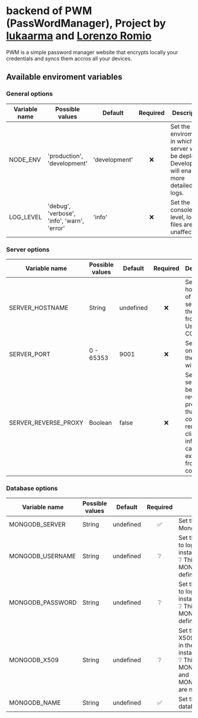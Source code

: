 # backend of PWM (PassWordManager), Project by [lukaarma] and [Lorenzo Romio]

PWM is a simple password manager website that encrypts locally your credentials and syncs them accros all your devices.

## Available enviroment variables

### General options

| Variable name  | Possible values | Default | Required | Description |
| -------------- | --------------- | ----- | :------: | ----------- |
| NODE_ENV  | 'production', 'development' | 'development' | ❌ | Set the enviroment in which the server will be deployed.<br> Development will enable more detailed logs. |
| LOG_LEVEL  | 'debug', 'verbose', 'info', 'warn', 'error' | 'info' | ❌ | Set the console log level, log files are unaffected.  |

### Server options

| Variable name  | Possible values | Default | Required | Description |
| -------------- | --------------- | ----- | :------: | ----------- |
| SERVER_HOSTNAME | String | undefined | ❌ | Set the hostname of the server or of the proxy in front of it. Used for CORS. |
| SERVER_PORT | 0 - 65353 | 9001 | ❌ | Set the port on which the server will listen. |
| SERVER_REVERSE_PROXY | Boolean | false | ❌ | Set if the server sits behind a reverse proxy so that the correct remote client information can be extracted from the connection. |

### Database options

| Variable name  | Possible values | Default | Required | Description |
| -------------- | --------------- | ----- | :------: | ----------- |
| MONGODB_SERVER | String | undefined | ✅ | Set the server url of a MongoDB instance |
| MONGODB_USERNAME | String | undefined | ❔ | Set the username used to login in the MongoDB instance.<br> ❔ This is required if MONGODB_X509 is not defined |
| MONGODB_PASSWORD | String | undefined | ❔ | Set the password used to login in the MongoDB instance.<br> ❔ This is required if MONGODB_X509 is not defined |
| MONGODB_X509 | String | undefined | ❔ | Set the path to the X509 cer used to login in the MongoDB instance.<br> ❔ This is required if MONGODB_USERNAME and MONGODB_PASSWORD are not defined |
| MONGODB_NAME | String | undefined | ✅ | Set the MongoDB database to use |

[lukaarma]: https://github.com/lukaarma
[Lorenzo Romio]: https://github.com/lorenzoromio
